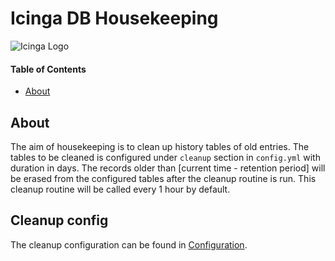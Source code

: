# Icinga DB Housekeeping

![Icinga Logo](https://icinga.com/wp-content/uploads/2014/06/icinga_logo.png)

#### Table of Contents

- [About](#about)

## About

The aim of housekeeping is to clean up history tables of old entries.
The tables to be cleaned is configured under `cleanup` section in `config.yml` with duration in days. The records older than 
[current time - retention period] will be erased from the configured tables after the cleanup routine is run. 
This cleanup routine will be called every 1 hour by 
default.

## Cleanup config

The cleanup configuration can be found in [Configuration](03-Configuration.md).
